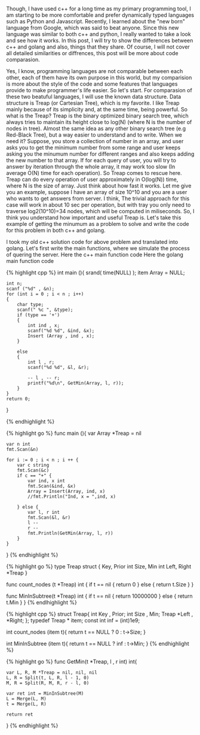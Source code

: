 Though, I have used c++ for a long time as my primary programming tool, I am starting to be more comfortable and prefer dynamically typed languages such as Python and Javascript. Recently, I learned about the "new born" language from Google, which was said to beat anyone. Since this new language was similar to both c++ and python, I really wanted to take a look and see how it works. In this post, I will try to show the differences between c++ and golang and also, things that they share. Of course, I will not cover all detailed similarities or diffrences, this post will be more about code comparasion. 

Yes, I know, programming languages are not comparable between each other, each of them have its own purpose in this world, but my comparision is more about the style of the code and some features that languages provide to make programmer's life easier. So let's start. For comparasion of these two beatuful languages, I will use the known data structure. Data structure is Treap (or Cartesian Tree), which is my favorite. I like Treap mainly because of its simplicity and, at the same time, being powerful. So what is the Treap? Treap is the binary optimized binary search tree, which always tries to maintain its height close to log(N) (where N is the number of nodes in tree). Almost the same idea as any other binary search tree (e.g Red-Black Tree), but a way easier to understand and to write. When we need it? Suppose, you store a collection of number in an array, and user asks you to get the minimum number from some range and user keeps asking you the minumum number for different ranges and also keeps adding the new number to that array. If for each query of user, you will try to answer by iteration through the whole array, it may work too slow (In average O(N) time for each operation). So Treap comes to rescue here. Treap can do every operation of user approximately in O(log(N)) time, where N is the size of array. Just think about how fast it works. Let me give you an example, suppose I have an array of size 10^10 and you are a user who wants to get answers from server. I think, The trivial approach for this case will work in about 10 sec per operation, but with tray you only need to traverse log2(10^10)=34 nodes, which will be computed in miliseconds. So, I think you understand how important and useful Treap is. Let's take this example of getting the minumum as a problem to solve and write the code for this problem in both c++ and golang.

I took my old c++ solution code for above problem and translated into golang. Let's first write the main functions, where we simulate the process of quering the server. Here the c++ main function code Here the golang main function code

{% highlight cpp %}
int main (){
    srand( time(NULL) );
    item Array = NULL;
    
    int n;
    scanf ("%d" , &n);
    for (int i = 0 ; i < n ; i++)
    {
        char type;
        scanf(" %c ", &type);
        if (type == '+')
        {
            int ind , x;
            scanf("%d %d", &ind, &x);
            Insert (Array , ind , x);
        }

        else
        {
            int l , r;
            scanf("%d %d", &l, &r);
            
            -- l , -- r;       
            printf("%d\n", GetMin(Array, l, r));
        }
    }
    return 0;
}

{% endhighlight %}

{% highlight go %}
func main (){
    var Array *Treap = nil
    
    var n int    
    fmt.Scan(&n)
    
    for i := 0 ; i < n ; i ++ {
        var c string    
        fmt.Scan(&c)
        if c == "+" {
            var ind, x int 
            fmt.Scan(&ind, &x)
            Array = Insert(Array, ind, x)
            //fmt.Println("Ind, x = ",ind, x)
            
        } else {
            var l, r int
            fmt.Scan(&l, &r)
            l --
            r --
            fmt.Println(GetMin(Array, l, r))
        }   
    }    
}
{% endhighlight %}

{% highlight go %}
type Treap struct {
    Key, Prior int 
    Size, Min int
    Left, Right *Treap
}

func count_nodes (t *Treap) int {
    if t == nil {
        return 0
    } else {
        return t.Size
    }
}

func MinInSubtree(t *Treap) int {
    if t == nil {
        return 10000000
    } else {
        return t.Min
    }
}
{% endlhighlight %}

{% highlight cpp %}
struct Treap{
       int Key , Prior;
       int Size , Min;
       Treap *Left , *Right;
};
typedef Treap * item;
const int inf = (int)1e9;

int count_nodes (item t){
    return t == NULL ? 0 : t->Size;
}

int MinInSubtree (item t){
    return t == NULL ? inf : t->Min;
}
{% endhighlight %}

{% highlight go %}
func GetMin(t *Treap, l , r int) int{

    var L, R, M *Treap = nil, nil, nil
    L, R = Split(t, L, R, l - 1, 0)
    M, R = Split(R, M, R, r - l, 0)
    
    var ret int = MinInSubtree(M)
    L = Merge(L, M)
    t = Merge(L, R)
    
    return ret
}
{% endhighlight %}
